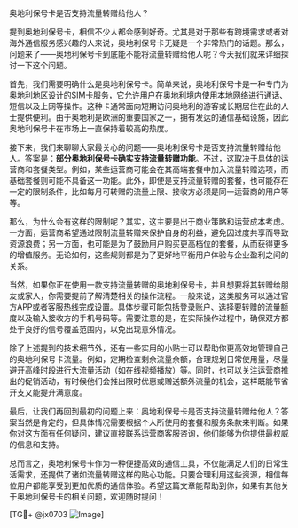 奥地利保号卡是否支持流量转赠给他人？

提到奥地利保号卡，相信不少人都会感到好奇。尤其是对于那些有跨境需求或者对海外通信服务感兴趣的人来说，奥地利保号卡无疑是一个非常热门的话题。那么，问题来了——奥地利保号卡到底能不能将流量转赠给他人呢？今天我们就来详细探讨一下这个问题。

首先，我们需要明确什么是奥地利保号卡。简单来说，奥地利保号卡是一种专门为奥地利地区设计的SIM卡服务，它允许用户在奥地利境内使用本地网络进行通话、短信以及上网等操作。这种卡通常面向短期访问奥地利的游客或长期居住在此的人士提供便利。由于奥地利是欧洲的重要国家之一，拥有发达的通信基础设施，因此奥地利保号卡在市场上一直保持着较高的热度。

接下来，我们来聊聊大家最关心的问题——奥地利保号卡是否支持流量转赠给他人。答案是：**部分奥地利保号卡确实支持流量转赠功能**。不过，这取决于具体的运营商和套餐类型。例如，某些运营商可能会在其高端套餐中加入流量转赠选项，而基础套餐则可能不具备这一功能。此外，即使是支持流量转赠的套餐，也可能存在一定的限制条件，比如每月可转赠的流量上限、接收方必须是同一运营商的用户等等。

那么，为什么会有这样的限制呢？其实，这主要是出于商业策略和运营成本考虑。一方面，运营商希望通过限制流量转赠来保护自身的利益，避免因过度共享而导致资源浪费；另一方面，也可能是为了鼓励用户购买更高档位的套餐，从而获得更多的增值服务。无论如何，这些规则都是为了更好地平衡用户体验与企业盈利之间的关系。

当然，如果你正在使用一款支持流量转赠的奥地利保号卡，并且想要将其转赠给朋友或家人，你需要提前了解清楚相关的操作流程。一般来说，这类服务可以通过官方APP或者客服热线完成设置。具体步骤可能包括登录账户、选择要转赠的流量额度以及输入接收方的手机号码等。需要注意的是，在实际操作过程中，确保双方都处于良好的信号覆盖范围内，以免出现意外情况。

除了上述提到的技术细节外，还有一些实用的小贴士可以帮助你更高效地管理自己的奥地利保号卡流量。例如，定期检查剩余流量余额，合理规划日常使用量，尽量避开高峰时段进行大流量活动（如在线视频播放）等。同时，也可以关注运营商推出的促销活动，有时候他们会推出限时优惠或赠送额外流量的机会，这样既能节省开支又能提升满意度。

最后，让我们再回到最初的问题上来：奥地利保号卡是否支持流量转赠给他人？答案当然是肯定的，但具体情况需要根据个人所使用的套餐和服务条款来判断。如果你对这方面有任何疑问，建议直接联系运营商客服咨询，他们能够为你提供最权威的信息和支持。

总而言之，奥地利保号卡作为一种便捷高效的通信工具，不仅能满足人们的日常生活需求，还提供了诸如流量转赠这样的贴心功能。只要合理利用这些资源，相信每位用户都能享受到更加优质的通信体验。希望这篇文章能帮助到你，如果有其他关于奥地利保号卡的相关问题，欢迎随时提问！

[TG💪+ @jx0703 ![Image](https://github.com/user-attachments/assets/dbca1d08-cadb-493c-b0ec-ad6f7a83f270)]